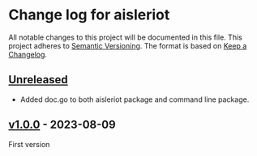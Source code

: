 # Change log for aisleriot
All notable changes to this project will be documented in this file.
This project adheres to [Semantic Versioning].
The format is based on [Keep a Changelog].
	
## [Unreleased]

- Added doc.go to both aisleriot package and command line package.

## [v1.0.0] - 2023-08-09
First version

[Semantic Versioning]: http://semver.org
[Keep a Changelog]: http://keepachangelog.com
[Unreleased]: https://github.com/philhanna/aisleriot/compare/v1.0.0..HEAD
[v1.0.0]: https://github.com/philhanna/aisleriot/compare/71b80c3..v1.0.0
